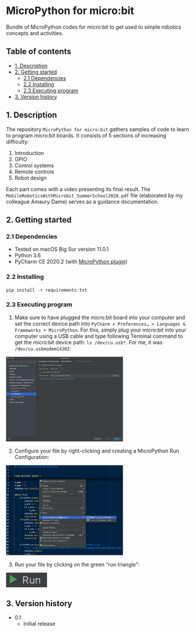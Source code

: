 # MicroPython for micro:bit
Bundle of MicroPython codes for micro:bit to get used to simple robotics
concepts and activities.

## Table of contents
* [1. Description](#1-description)
* [2. Getting started](#2-getting-started)
    * [2.1 Dependencies](#21-dependencies)
    * [2.2 Installing](#22-installing)
    * [2.3 Executing program](#23-executing-program)
* [3. Version history](#3-version-history)

<!-- toc -->

## 1. Description
The repository `MicroPython for micro:bit` gathers samples of code to learn to program micro:bit boards. It consists of 5 sections of increasing difficulty:
1. Introduction
2. GPIO
3. Control systems
4. Remote controls
5. Robot design

Each part comes with a video presenting its final result. The `MobileRoboticsWithMicrobit_SummerSchool2020.pdf`
file (elaborated by my colleague Amaury Dame) serves as a guidance documentation.

## 2. Getting started

### 2.1 Dependencies
* Tested on macOS Big Sur version 11.0.1
* Python 3.6
* PyCharm CE 2020.2 (with [MicroPython plugin](https://github.com/vlasovskikh/intellij-micropython))

### 2.2 Installing
`pip install -r requirements.txt`

### 2.3 Executing program
1. Make sure to have plugged the micro:bit board into your computer and set the
correct device path into `PyCharm > Preferences… > Languages & Frameworks > MicroPython`.
For this, simply plug your micro:bit into your computer using a USB cable and
type following Terminal command to get the micro:bit device path:
`ls /dev/cu.usb*`. For me, it was `/dev/cu.usbmodem14302`: 
<img src="./README_pictures/1_SettingDevicePath.png" alt="1_SettingDevicePath.png" style="width: 320px;"/>

2. Configure your file by right-clicking and creating a MicroPython Run
Configuration: 
<img src="./README_pictures/2_CreateRunConfiguration.png" alt="2_CreateRunConfiguration.png" style="width: 320px;"/>

3. Run your file by clicking on the green "run triangle": 
<img src="./README_pictures/3_Run.png" alt="3_Run.png"/>

## 3. Version history
* 0.1
    * Initial release